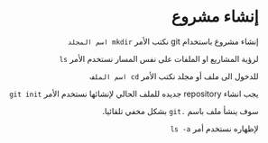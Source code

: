 <div dir="rtl">

# إنشاء مشروع

إنشاء مشروع باستخدام git نكتب الأمر 
  `mkdir اسم المجلد` 

لرؤية المشاريع او الملفات على نفس المسار نستخدم الأمر 
`ls` 

للدخول الى ملف أو مجلد نكتب الأمر `cd اسم الملف` 

يجب انشاء repository جديده للملف الحالي لإنشائها نستخدم الأمر `git init`

سوف ينشأ ملف باسم `.git` بشكل مخفي تلقائيا.

لإظهاره نستخدم أمر `ls -a`

<div>
